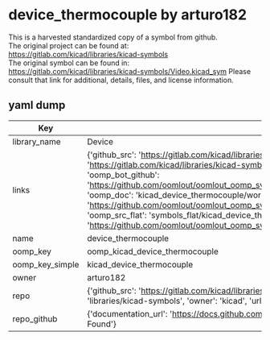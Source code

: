 # device_thermocouple by arturo182  
This is a harvested standardized copy of a symbol from github.  
The original project can be found at:  
https://gitlab.com/kicad/libraries/kicad-symbols  
The original symbol can be found in:
https://gitlab.com/kicad/libraries/kicad-symbols/Video.kicad_sym
Please consult that link for additional, details, files, and license information.  
## yaml dump  
| Key | Value |  
| --- | --- |  
| library_name | Device |  
| links | {'github_src': 'https://gitlab.com/kicad/libraries/kicad-symbols/Video.kicad_sym', 'github_src_repo': 'https://gitlab.com/kicad/libraries/kicad-symbols', 'oomp_bot': 'kicad_device_thermocouple/working', 'oomp_bot_github': 'https://github.com/oomlout/oomlout_oomp_symbol_bot/tree/main/kicad_device_thermocouple/working', 'oomp_doc': 'kicad_device_thermocouple/working', 'oomp_doc_github': 'https://github.com/oomlout/oomlout_oomp_symbol_doc/tree/main/kicad_device_thermocouple/working', 'oomp_src_flat': 'symbols_flat/kicad_device_thermocouple/working', 'oomp_src_flat_github': 'https://github.com/oomlout/oomlout_oomp_symbol_src/tree/main/kicad_device_thermocouple/working'} |  
| name | device_thermocouple |  
| oomp_key | oomp_kicad_device_thermocouple |  
| oomp_key_simple | kicad_device_thermocouple |  
| owner | arturo182 |  
| repo | {'github_src': 'https://gitlab.com/kicad/libraries/kicad-symbols/Video.kicad_sym', 'name': 'libraries/kicad-symbols', 'owner': 'kicad', 'url': 'https://gitlab.com/kicad/libraries/kicad-symbols'} |  
| repo_github | {'documentation_url': 'https://docs.github.com/rest/repos/repos#get-a-repository', 'message': 'Not Found'} |  

